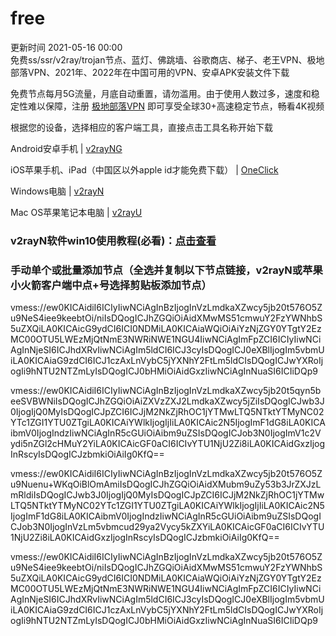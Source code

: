 # free  
更新时间 2021-05-16 00:00  
免费ss/ssr/v2ray/trojan节点、蓝灯、佛跳墙、谷歌商店、梯子、老王VPN、极地部落VPN、2021年、2022年在中国可用的VPN、安卓APK安装文件下载

免费节点每月5G流量，月底自动重置，请勿滥用。由于使用人数过多，速度和稳定性难以保障，注册 [极地部落VPN](https://ssr.giize.com/) 即可享受全球30+高速稳定节点，畅看4K视频 

根据您的设备，选择相应的客户端工具，直接点击工具名称开始下载

Android安卓手机                             | [v2rayNG](https://github.com/2dust/v2rayNG/releases/download/1.4.12/v2rayNG_1.4.12_arm64-v8a.apk)  

iOS苹果手机、iPad（中国区以外apple id才能免费下载） | [OneClick](https://oneclick.earth/)  

Windows电脑                                 | [v2rayN](https://github.com/2dust/v2rayN/releases/download/3.27/v2rayN-Core.zip)   

Mac OS苹果笔记本电脑                            | [v2rayU](https://www.v2rayssr.com/go?url=https://github.com/yanue/V2rayU/releases/download/1.5.1/V2rayU.dmg)  

### v2rayN软件win10使用教程(必看)：[点击查看](https://us.gdivps.com/?p=108)  
 
### 手动单个或批量添加节点（全选并复制以下节点链接，v2rayN或苹果小火箭客户端中点+号选择剪贴板添加节点）  

vmess://ew0KICAidiI6ICIyIiwNCiAgInBzIjogInVzLmdkaXZwcy5jb20t576O5Zu9NeS4iee9keebtOi/niIsDQogICJhZGQiOiAidXMwMS51cmwuY2FzYWNhbS5uZXQiLA0KICAicG9ydCI6ICI0NDMiLA0KICAiaWQiOiAiYzNjZGY0YTgtY2EzMC00OTU5LWEzMjQtNmE3NWRiNWE1NGU4IiwNCiAgImFpZCI6ICIyIiwNCiAgInNjeSI6ICJhdXRvIiwNCiAgIm5ldCI6ICJ3cyIsDQogICJ0eXBlIjogIm5vbmUiLA0KICAiaG9zdCI6ICJ1czAxLnVybC5jYXNhY2FtLm5ldCIsDQogICJwYXRoIjogIi9hNTU2NTZmLyIsDQogICJ0bHMiOiAidGxzIiwNCiAgInNuaSI6ICIiDQp9

vmess://ew0KICAidiI6ICIyIiwNCiAgInBzIjogInVzLmdkaXZwcy5jb20t5qyn5beeSVBWNiIsDQogICJhZGQiOiAiZXVzZXJ2LmdkaXZwcy5jZiIsDQogICJwb3J0IjogIjQ0MyIsDQogICJpZCI6ICJjM2NkZjRhOC1jYTMwLTQ5NTktYTMyNC02YTc1ZGI1YTU0ZTgiLA0KICAiYWlkIjogIjIiLA0KICAic2N5IjogImF1dG8iLA0KICAibmV0IjogIndzIiwNCiAgInR5cGUiOiAibm9uZSIsDQogICJob3N0IjogImV1c2Vydi5nZGl2cHMuY2YiLA0KICAicGF0aCI6ICIvYTU1NjU2Zi8iLA0KICAidGxzIjogInRscyIsDQogICJzbmkiOiAiIg0KfQ==

vmess://ew0KICAidiI6ICIyIiwNCiAgInBzIjogInVzLmdkaXZwcy5jb20t576O5Zu9Nuenu+WKqOiBlOmAmiIsDQogICJhZGQiOiAidXMubm9uZy53b3JrZXJzLmRldiIsDQogICJwb3J0IjogIjQ0MyIsDQogICJpZCI6ICJjM2NkZjRhOC1jYTMwLTQ5NTktYTMyNC02YTc1ZGI1YTU0ZTgiLA0KICAiYWlkIjogIjIiLA0KICAic2N5IjogImF1dG8iLA0KICAibmV0IjogIndzIiwNCiAgInR5cGUiOiAibm9uZSIsDQogICJob3N0IjogInVzLm5vbmcud29ya2Vycy5kZXYiLA0KICAicGF0aCI6ICIvYTU1NjU2Zi8iLA0KICAidGxzIjogInRscyIsDQogICJzbmkiOiAiIg0KfQ==

vmess://ew0KICAidiI6ICIyIiwNCiAgInBzIjogInVzLmdkaXZwcy5jb20t576O5Zu9NeS4iee9keebtOi/niIsDQogICJhZGQiOiAidXMwMS51cmwuY2FzYWNhbS5uZXQiLA0KICAicG9ydCI6ICI0NDMiLA0KICAiaWQiOiAiYzNjZGY0YTgtY2EzMC00OTU5LWEzMjQtNmE3NWRiNWE1NGU4IiwNCiAgImFpZCI6ICIyIiwNCiAgInNjeSI6ICJhdXRvIiwNCiAgIm5ldCI6ICJ3cyIsDQogICJ0eXBlIjogIm5vbmUiLA0KICAiaG9zdCI6ICJ1czAxLnVybC5jYXNhY2FtLm5ldCIsDQogICJwYXRoIjogIi9hNTU2NTZmLyIsDQogICJ0bHMiOiAidGxzIiwNCiAgInNuaSI6ICIiDQp9
